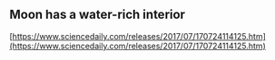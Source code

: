 ## Moon has a water-rich interior
  
  [https://www.sciencedaily.com/releases/2017/07/170724114125.htm](https://www.sciencedaily.com/releases/2017/07/170724114125.htm)